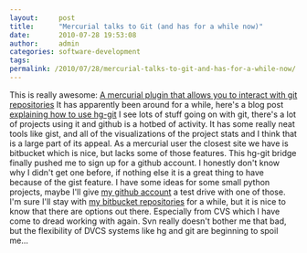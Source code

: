 ```yaml
---
layout:     post
title:      "Mercurial talks to Git (and has for a while now)"
date:       2010-07-28 19:53:08
author:     admin
categories: software-development
tags:  
permalink: /2010/07/28/mercurial-talks-to-git-and-has-for-a-while-now/
---
```

This is really awesome: [A mercurial plugin that allows you to interact with git repositories](http://hg-git.github.com/) It has apparently been around for a while, here's a blog post [explaining how to use hg-git](http://github.com/blog/439-hg-git-mercurial-plugin) I see lots of stuff going on with git, there's a lot of projects using it and github is a hotbed of activity. It has some really neat tools like gist, and all of the visualizations of the project stats and I think that is a large part of its appeal. As a mercurial user the closest site we have is bitbucket which is nice, but lacks some of those features. This hg-git bridge finally pushed me to sign up for a github account. I honestly don't know why I didn't get one before, if nothing else it is a great thing to have because of the gist feature. I have some ideas for some small python projects, maybe I'll give [my github account](http://github.com/nloadholtes) a test drive with one of those. I'm sure I'll stay with [my bitbucket repositories](http://bitbucket.org/nloadholtes) for a while, but it is nice to know that there are options out there. Especially from CVS which I have come to dread working with again. Svn really doesn't bother me that bad, but the flexibility of DVCS systems like hg and git are beginning to spoil me...
